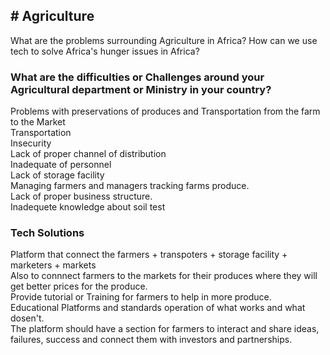 <h2># Agriculture</h2>

What are the problems surrounding Agriculture in Africa?
How can we use tech to solve Africa's hunger issues in Africa?

<h3>What are the difficulties or Challenges around your Agricultural department or Ministry in your country?</h3>
<p>Problems with preservations of produces and Transportation from the farm to the Market<br>
Transportation<br>
Insecurity<br>
Lack of proper channel of distribution<br>
Inadequate of personnel<br>
Lack of storage facility<br>
Managing farmers and managers tracking farms produce.<br>
Lack of proper business structure. <br>
Inadequete knowledge about soil test</p>


<h3>Tech Solutions </h3>
<p>Platform that connect the farmers + transpoters + storage facility + marketers + markets<br
Create a platform that will connect the farmer and a transportion-service to deliver produces Faster from the farm to Market.<br>
Also to connnect farmers to the markets for their produces where they will get better prices for the produce.<br>
Provide tutorial or Training for farmers to help in more produce.<br>
Educational Platforms and standards operation of what works and what dosen't.<br>
The platform should have a section for farmers to interact and share ideas, failures, success and connect them with investors and partnerships. </p>
